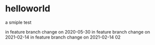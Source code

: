 # helloworld
a smiple test



in feature branch change on 2020-05-30
in feature branch change on 2021-02-14
in feature branch change on 2021-02-14 02

